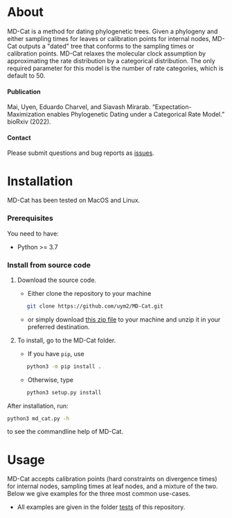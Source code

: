 # About

MD-Cat is a method for dating phylogenetic trees. Given a phylogeny and either sampling times for leaves or calibration points for internal nodes, MD-Cat outputs a "dated" tree that conforms to the sampling times or calibration points. MD-Cat relaxes the molecular clock assumption by approximating the rate distribution by a categorical distribution. The only required parameter for this model is the number of rate categories, which is default to 50.

#### Publication
Mai, Uyen, Eduardo Charvel, and Siavash Mirarab. “Expectation-Maximization enables Phylogenetic Dating under a Categorical Rate Model.” bioRxiv (2022).

#### Contact
Please submit questions and bug reports as [issues](https://github.com/uym2/MD-Cat/issues).

# Installation
MD-Cat has been tested on MacOS and Linux.

### Prerequisites

You need to have:
* Python >= 3.7

### Install from source code

1. Download the source code.  
	* Either clone the repository to your machine 

	```bash
	   git clone https://github.com/uym2/MD-Cat.git
	```
	* or simply download [this zip file](https://github.com/uym2/MD-Cat/archive/master.zip) to your machine and unzip it in your preferred destination. 
2. To install, go to the MD-Cat folder. 
	* If you have ```pip```, use
	```bash
	   python3 -m pip install .
	```
	* Otherwise, type
	``` bash
	   python3 setup.py install
	```
After installation, run:

```bash
python3 md_cat.py -h
```
to see the commandline help of MD-Cat.

# Usage
MD-Cat accepts calibration points (hard constraints on divergence times) for internal nodes, sampling times at leaf nodes, and a mixture of the two. Below we give examples for the three most common use-cases. 

* All examples are given in the folder [tests](tests) of this repository.
